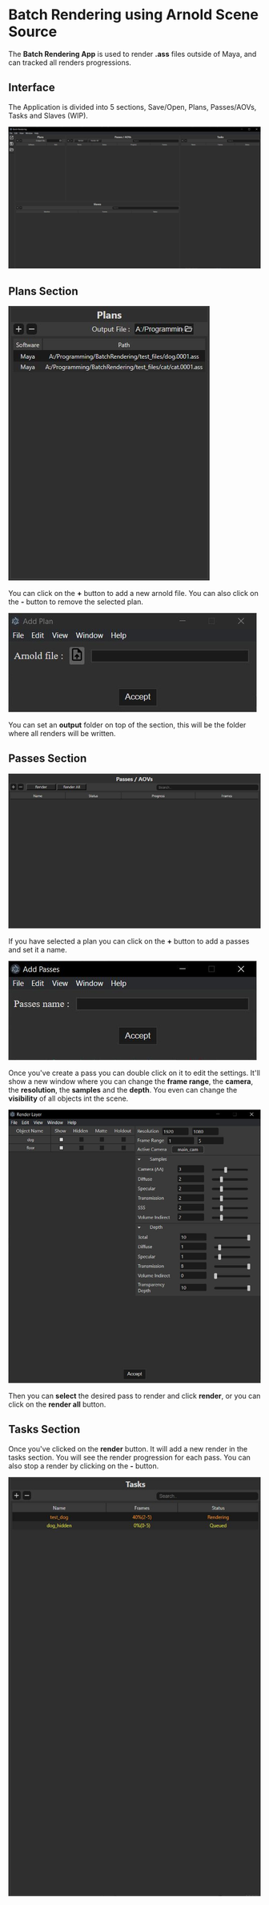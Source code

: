 # Batch Rendering using Arnold Scene Source

The **Batch Rendering App** is used to render **.ass** files outside of Maya, and can tracked all renders progressions.

## Interface

The Application is divided into 5 sections, Save/Open, Plans, Passes/AOVs, Tasks and Slaves (WIP).

![Main](./assets/readme/main.jpg)

## Plans Section

![Plan](./assets/readme/plans.jpg)

You can click on the **+** button to add a new arnold file.
You can also click on the **-** button to remove the selected plan.

![Add Plan](./assets/readme/add_plan.jpg)

You can set an **output** folder on top of the section, this will be the folder where all renders will be written.

## Passes Section

![Passes](./assets/readme/passes.jpg)

If you have selected a plan you can click on the **+** button to add a passes and set it a name.

![Passes](./assets/readme/passe_name.jpg)

Once you've create a pass you can double click on it to edit the settings.
It'll show a new window where you can change the **frame range**, the **camera**, the **resolution**, the **samples** and the **depth**.
You even can change the **visibility** of all objects int the scene.

![Passes](./assets/readme/passes_settings.jpg)

Then you can **select** the desired pass to render and click **render**, or you can click on the **render all** button.

## Tasks Section

Once you've clicked on the **render** button. It will add a new render in the tasks section. You will see the render progression for each pass.
You can also stop a render by clicking on the **-** button.

![Tasks](./assets/readme/tasks.jpg)